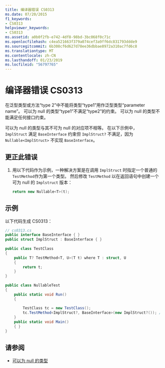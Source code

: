 ```yaml
---
title: 编译器错误 CS0313
ms.date: 07/20/2015
f1_keywords:
- CS0313
helpviewer_keywords:
- CS0313
ms.assetid: a0b0f2fb-e742-4df8-98bd-3bc068f0c71c
ms.openlocfilehash: c4ea521663f379a074cef3a9ff6dc831793ddde9
ms.sourcegitcommit: 6b308cf6d627d78ee36dbbae8972a310ac7fd6c8
ms.translationtype: MT
ms.contentlocale: zh-CN
ms.lasthandoff: 01/23/2019
ms.locfileid: "56797765"
---
```

# <a name="compiler-error-cs0313"></a>编译器错误 CS0313
在泛型类型或方法“type 2”中不能将类型“type1”用作泛型类型“parameter name”。 可以为 null 的类型“type1”不满足“type2”的约束。 可以为 null 的类型不能满足任何接口约束。  
  
 可以为 null 的类型与其不可为 null 的对应项不相等。 在以下示例中， `ImplStruct` 满足 `BaseInterface` 约束但 `ImplStruct?` 不满足，因为 `Nullable<ImplStruct>` 不实现 `BaseInterface`。  
  
## <a name="to-correct-this-error"></a>更正此错误  
  
1.  用以下代码作为示例，一种解决方案是在调用 `ImplStruct` 时指定一个普通的 `TestMethod`作为第一个类型。 然后修改 `TestMethod` 以在返回语句中创建一个可为 null 的 `Implstruct` 版本：  
  
    ```csharp  
    return new Nullable<T>(t);  
    ```  
  
## <a name="example"></a>示例  
 以下代码生成 CS0313：  
  
```csharp  
// cs0313.cs  
public interface BaseInterface { }  
public struct ImplStruct : BaseInterface { }  
  
public class TestClass  
{  
    public T? TestMethod<T, U>(T t) where T : struct, U  
    {  
        return t;  
    }  
}  
  
public class NullableTest  
{  
    public static void Run()  
    {  
  
        TestClass tc = new TestClass();  
        tc.TestMethod<ImplStruct?, BaseInterface>(new ImplStruct?()); // CS0313  
    }  
    public static void Main()  
    { }  
}  
```  
  
## <a name="see-also"></a>请参阅

- [可以为 null 的类型](../../csharp/programming-guide/nullable-types/index.md)
